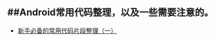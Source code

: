 ##Android常用代码整理，以及一些需要注意的。
-

* [新手必备的常用代码片段整理（一）](http://blog.csdn.net/zhaokaiqiang1992/article/details/44724057)

